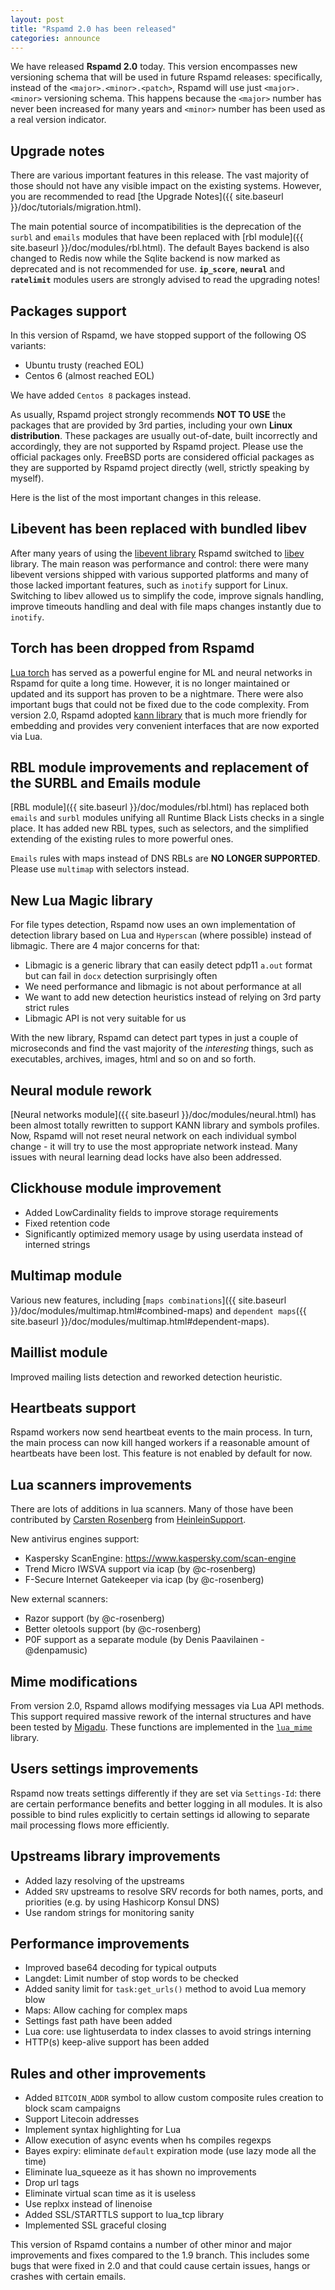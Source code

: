 ```yaml
---
layout: post
title: "Rspamd 2.0 has been released"
categories: announce
---
```



We have released **Rspamd 2.0** today. This version encompasses new versioning schema that will be used in future Rspamd releases: specifically, instead of the `<major>.<minor>.<patch>`, Rspamd will use just `<major>.<minor>` versioning schema. This happens because the `<major>` number has never been increased for many years and `<minor>` number has been used as a real version indicator.

## Upgrade notes

There are various important features in this release. The vast majority of those should not have any visible impact on the existing systems. However, you are recommended to read [the Upgrade Notes]({{ site.baseurl }}/doc/tutorials/migration.html). 

The main potential source of incompatibilities is the deprecation of the `surbl` and `emails` modules that have been replaced with [rbl module]({{ site.baseurl }}/doc/modules/rbl.html). The default Bayes backend is also changed to Redis now while the Sqlite backend is now marked as deprecated and is not recommended for use. **`ip_score`**, **`neural`** and **`ratelimit`** modules users are strongly advised to read the upgrading notes!

## Packages support

In this version of Rspamd, we have stopped support of the following OS variants:

* Ubuntu trusty (reached EOL)
* Centos 6 (almost reached EOL)

We have added `Centos 8` packages instead.

As usually, Rspamd project strongly recommends **NOT TO USE** the packages that are provided by 3rd parties, including your own **Linux distribution**. These packages are usually out-of-date, built incorrectly and accordingly, they are not supported by Rspamd project. Please use the official packages only. FreeBSD ports are considered official packages as they are supported by Rspamd project directly (well, strictly speaking by myself).

Here is the list of the most important changes in this release.

## Libevent has been replaced with bundled libev

After many years of using the [libevent library](https://libevent.org) Rspamd switched to [libev](http://software.schmorp.de/pkg/libev.html) library. The main reason was performance and control: there were many libevent versions shipped with various supported platforms and many of those lacked important features, such as `inotify` support for Linux. Switching to libev allowed us to simplify the code, improve signals handling, improve timeouts handling and deal with file maps changes instantly due to `inotify`.

## Torch has been dropped from Rspamd

[Lua torch](https://torch.ch) has served as a powerful engine for ML and neural networks in Rspamd for quite a long time. However, it is no longer maintained or updated and its support has proven to be a nightmare. There were also important bugs that could not be fixed due to the code complexity. From version 2.0, Rspamd adopted [kann library](https://github.com/attractivechaos/kann) that is much more friendly for embedding and provides very convenient interfaces that are now exported via Lua.

## RBL module improvements and replacement of the SURBL and Emails module

[RBL module]({{ site.baseurl }}/doc/modules/rbl.html) has replaced both `emails` and `surbl` modules unifying all Runtime Black Lists checks in a single place. It has added new RBL types, such as selectors, and the simplified extending of the existing rules to more powerful ones.

`Emails` rules with maps instead of DNS RBLs are **NO LONGER SUPPORTED**. Please use `multimap` with selectors instead.

## New Lua Magic library

For file types detection, Rspamd now uses an own implementation of detection library based on Lua and `Hyperscan` (where possible) instead of libmagic. There are 4 major concerns for that:

* Libmagic is a generic library that can easily detect pdp11 `a.out` format but can fail in `docx` detection surprisingly often
* We need performance and libmagic is not about performance at all
* We want to add new detection heuristics instead of relying on 3rd party strict rules
* Libmagic API is not very suitable for us

With the new library, Rspamd can detect part types in just a couple of microseconds and find the vast majority of the *interesting* things, such as executables, archives, images, html and so on and so forth.

## Neural module rework

[Neural networks module]({{ site.baseurl }}/doc/modules/neural.html) has been almost totally rewritten to support KANN library and symbols profiles. Now, Rspamd will not reset neural network on each individual symbol change - it will try to use the most appropriate network instead. Many issues with neural learning dead locks have also been addressed.

## Clickhouse module improvement

* Added LowCardinality fields to improve storage requirements
* Fixed retention code
* Significantly optimized memory usage by using userdata instead of interned strings

## Multimap module

Various new features, including [`maps combinations`]({{ site.baseurl }}/doc/modules/multimap.html#combined-maps) and `dependent maps`({{ site.baseurl }}/doc/modules/multimap.html#dependent-maps).

## Maillist module

Improved mailing lists detection and reworked detection heuristic.

## Heartbeats support

Rspamd workers now send heartbeat events to the main process. In turn, the main process can now kill hanged workers if a reasonable amount of heartbeats have been lost. This feature is not enabled by default for now.

## Lua scanners improvements

There are lots of additions in lua scanners. Many of those have been contributed by [Carsten Rosenberg](https://github.com/c-rosenberg) from [HeinleinSupport](https://www.heinlein-support.de/).

New antivirus engines support:

* Kaspersky ScanEngine: <https://www.kaspersky.com/scan-engine>
* Trend Micro IWSVA support via icap (by @c-rosenberg)
* F-Secure Internet Gatekeeper via icap (by @c-rosenberg)

New external scanners:

* Razor support (by @c-rosenberg)
* Better oletools support (by @c-rosenberg)
* P0F support as a separate module (by Denis Paavilainen - @denpamusic)

## Mime modifications

From version 2.0, Rspamd allows modifying messages via Lua API methods. This support required massive rework of the internal structures and have been tested by [Migadu](https://www.migadu.com/). These functions are implemented in the [`lua_mime`](https://rspamd.com/doc/lua/lua_mime.html) library.

## Users settings improvements

Rspamd now treats settings differently if they are set via `Settings-Id`: there are certain performance benefits and better logging in all modules. It is also possible to bind rules explicitly to certain settings id allowing to separate mail processing flows more efficiently.

## Upstreams library improvements

* Added lazy resolving of the upstreams
* Added `SRV` upstreams to resolve SRV records for both names, ports, and priorities (e.g. by using Hashicorp Konsul DNS)
* Use random strings for monitoring sanity

## Performance improvements

* Improved base64 decoding for typical outputs
* Langdet: Limit number of stop words to be checked
* Added sanity limit for `task:get_urls()` method to avoid Lua memory blow
* Maps: Allow caching for complex maps
* Settings fast path have been added
* Lua core: use lightuserdata to index classes to avoid strings interning
* HTTP(s) keep-alive support has been added

## Rules and other improvements

* Added `BITCOIN_ADDR` symbol to allow custom composite rules creation to block scam campaigns
* Support Litecoin addresses
* Implement syntax highlighting for Lua
* Allow execution of async events when hs compiles regexps
* Bayes expiry: eliminate `default` expiration mode (use lazy mode all the time)
* Eliminate lua_squeeze as it has shown no improvements
* Drop url tags
* Eliminate virtual scan time as it is useless
* Use replxx instead of linenoise
* Added SSL/STARTTLS support to lua_tcp library
* Implemented SSL graceful closing

This version of Rspamd contains a number of other minor and major improvements and fixes compared to the 1.9 branch. This includes some bugs that were fixed in 2.0 and that could cause certain issues, hangs or crashes with certain emails. 
